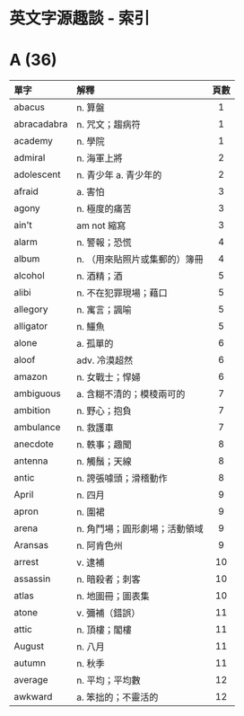 # 英文字源趣談 - 索引

# A (36)

| 單字		 		| 解釋							| 頁數	|
| :--- 				| :---							| :---:	|
| abacus			| n. 算盤						| 1		|
| abracadabra		| n. 咒文；趨病符					| 1 	|
| academy			| n. 學院						| 1		|
| admiral			| n. 海軍上將						| 2		|
| adolescent		| n. 青少年 a. 青少年的			| 2		|
| afraid			| a. 害怕						| 3		|
| agony				| n. 極度的痛苦					| 3		|
| ain't				| am not 縮寫					| 3		|
| alarm				| n. 警報；恐慌					| 4		|
| album				| n. （用來貼照片或集郵的）簿冊		| 4		|
| alcohol			| n. 酒精；酒						| 5		|
| alibi				| n. 不在犯罪現場；藉口			| 5		|
| allegory			| n. 寓言；諷喻					| 5		|
| alligator			| n. 鱷魚						| 5		|
| alone				| a. 孤單的						| 6 	|
| aloof				| adv. 冷漠超然					| 6		|
| amazon			| n. 女戰士；悍婦					| 6		|
| ambiguous			| a. 含糊不清的；模稜兩可的			| 7		|
| ambition			| n. 野心；抱負					| 7		|
| ambulance			| n. 救護車						| 7		|
| anecdote			| n. 軼事；趣聞					| 8		|
| antenna			| n. 觸鬚；天線					| 8		|
| antic				| n. 誇張噱頭；滑稽動作			| 8		|
| April				| n. 四月						| 9		|
| apron				| n. 圍裙						| 9		|
| arena				| n. 角鬥場；圓形劇場；活動領域		| 9		|
| Aransas			| n. 阿肯色州						| 9		|
| arrest			| v. 逮補						| 10	|
| assassin			| n. 暗殺者；刺客					| 10	|
| atlas				| n. 地圖冊；圖表集				| 10	|
| atone				| v. 彌補（錯誤）					| 11	|
| attic				| n. 頂樓；閣樓					| 11	|
| August			| n. 八月						| 11	|
| autumn			| n. 秋季						| 11	|
| average			| n. 平均；平均數					| 12	|
| awkward			| a. 笨拙的；不靈活的				| 12	|
